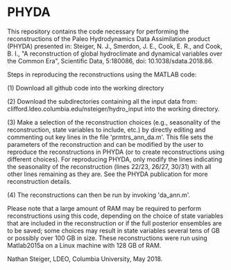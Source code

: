 # PHYDA

This repository contains the code necessary for performing the reconstructions of the Paleo Hydrodynamics Data Assimilation product (PHYDA) presented in: Steiger, N. J., Smerdon, J. E., Cook, E. R., and Cook, B. I., "A reconstruction of global hydroclimate and dynamical variables over the Common Era", Scientific Data, 5:180086, doi: 10.1038/sdata.2018.86.

Steps in reproducing the reconstructions using the MATLAB code:

(1) Download all github code into the working directory

(2) Download the subdirectories containing all the input data from: clifford.ldeo.columbia.edu/nsteiger/hydro_input into the working directory.

(3) Make a selection of the reconstruction choices (e.g., seasonality of the reconstruction, state variables to include, etc.) by directly editing and commenting out key lines in the file 'prmtrs_ann_da.m'. This file sets the parameters of the reconstruction and can be modified by the user to reproduce the reconstructions in PHYDA (or to create reconstructions using different choices). For reproducing PHYDA, only modify the lines indicating the seasonality of the reconstruction (lines 22/23, 26/27, 30/31) with all other lines remaining as they are. See the PHYDA publication for more reconstruction details.

(4) The reconstructions can then be run by invoking 'da_ann.m'.

Please note that a large amount of RAM may be required to perform reconstructions using this code, depending on the choice of state variables that are included in the reconstruction or if the full posterior ensembles are to be saved; some choices may result in state variables several tens of GB or possibly over 100 GB in size. These reconstructions were run using Matlab2015a on a Linux machine with 128 GB of RAM.

Nathan Steiger, LDEO, Columbia University, May 2018.



